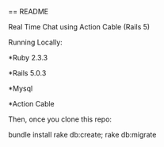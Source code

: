 == README

Real Time Chat using Action Cable (Rails 5) 

Running Locally:

*Ruby 2.3.3

*Rails 5.0.3

*Mysql

*Action Cable 

Then, once you clone this repo:

bundle install
rake db:create; rake db:migrate

